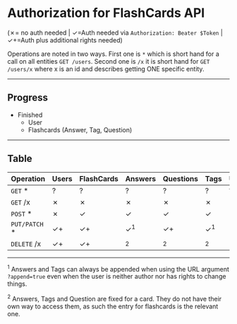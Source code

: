 # Authorization for FlashCards API
(&#10007;= no auth needed | &#10003;=Auth needed via `Authorization: Beater $Token` | &#10003;+=Auth plus additional rights needed)

Operations are noted in two ways. First one is `*` which is short hand for a call on all entities `GET /users`. Second one is `/x` it is short hand for `GET /users/x` where x is an id and describes getting ONE specific entity.
___

## Progress
- Finished
  - User
  - Flashcards (Answer, Tag, Question)
___

## Table
| Operation | Users | FlashCards | Answers | Questions | Tags | UserGroups | CardDecks | Categories | Ratings |
| --------- | ----- | ---------- | ------- | --------- | ---- | ---------- | --------- | ---------- | ------ |
| `GET` * | ? | ? | ? | ? | ? | ? | ? | ? | ? |
| `GET` /x | &#10007; |&#10007; | &#10007; | &#10007; | &#10007; | &#10007; | &#10007; | &#10007; | &#10007; |
| `POST` * | &#10007; | &#10003; | &#10003; | &#10003; | &#10003; | &#10003; | &#10003; | &#10003; |  &#10003; |
| `PUT/PATCH` * | &#10003;+ | &#10003;+ | &#10003;<sup>1</sup> | &#10003;+ | &#10003;<sup>1</sup>  | &#10003;+ | &#10003;+ | &#10003;+ |  &#10003; |
| `DELETE` /x |  &#10003;+ | &#10003;+ | <sup>2</sup> | <sup>2</sup> | <sup>2</sup>  | &#10003;+ | &#10003;+ | &#10003;+ | &#10003; |

___
<sup>1</sup> Answers and Tags can always be appended when using the URL argument `?append=true` even when the user is neither author nor has rights to change things.

<sup>2</sup> Answers, Tags and Question are fixed for a card. They do not have their own way to access them, as such the entry for flashcards is the relevant one.
